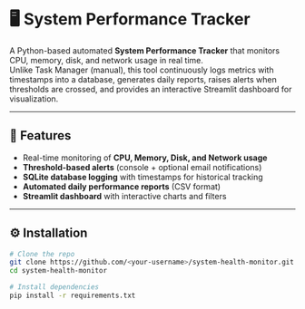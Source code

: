 # 🖥️ System Performance Tracker

A Python-based automated **System Performance Tracker** that monitors CPU, memory, disk, and network usage in real time.  
Unlike Task Manager (manual), this tool continuously logs metrics with timestamps into a database, generates daily reports, raises alerts when thresholds are crossed, and provides an interactive Streamlit dashboard for visualization.  

---

## 🚀 Features
- Real-time monitoring of **CPU, Memory, Disk, and Network usage**
- **Threshold-based alerts** (console + optional email notifications)
- **SQLite database logging** with timestamps for historical tracking
- **Automated daily performance reports** (CSV format)
- **Streamlit dashboard** with interactive charts and filters


---

## ⚙️ Installation
```bash
# Clone the repo
git clone https://github.com/<your-username>/system-health-monitor.git
cd system-health-monitor

# Install dependencies
pip install -r requirements.txt



